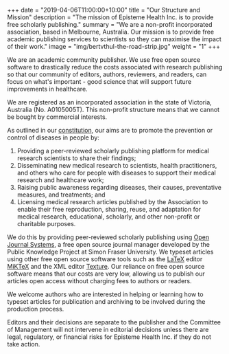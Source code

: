+++
date = "2019-04-06T11:00:00+10:00"
title = "Our Structure and Mission"
description = "The mission of Episteme Health Inc. is to provide free scholarly publishing."
summary = "We are a non-profit incorporated association, based in Melbourne, Australia. Our mission is to provide free academic publishing services to scientists so they can maximise the impact of their work."
image = "img/bertvthul-the-road-strip.jpg"
weight = "1"
+++

We are an academic community publisher. We use free open source software to drastically reduce the costs associated with research publishing so that our community of editors, authors, reviewers, and readers, can focus on what's important - good science that will support future improvements in healthcare.

We are registered as an incorporated association in the state of Victoria, Australia (No. A0105005T). This non-profit structure means that we cannot be bought by commercial interests.

As outlined in our [constitution](/docs/EHI-Constitution-v1.pdf), our aims are to promote the prevention or control of diseases in people by:

1. Providing a peer-reviewed scholarly publishing platform for medical research scientists to share their findings;
2. Disseminating new medical research to scientists, health practitioners, and others who care for people with diseases to support their medical research and healthcare work;
3. Raising public awareness regarding diseases, their causes, preventative measures, and treatments; and
4. Licensing medical research articles published by the Association to enable their free reproduction, sharing, reuse, and adaptation for medical research, educational, scholarly, and other non-profit or charitable purposes.

We do this by providing peer-reviewed scholarly publishing using [Open Journal Systems](https://pkp.sfu.ca/ojs), a free open source journal manager developed by the Public Knowledge Project at Simon Fraser University. We typeset articles using other free open source software tools such as the [LaTeX](https://www.latex-project.org/) editor [MiKTeX](https://miktex.org/) and the XML editor [Texture](https://github.com/substance/texture/releases). Our reliance on free open source software means that our costs are very low, allowing us to publish our articles open access without charging fees to authors or readers.

We welcome authors who are interested in helping or learning how to typeset articles for publication and archiving to be involved during the production process.

Editors and their decisions are separate to the publisher and the Committee of Management will not intervene in editorial decisions unless there are legal, regulatory, or financial risks for Episteme Health Inc. if they do not take action.